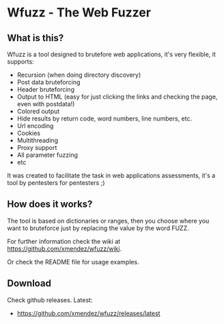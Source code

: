 # Wfuzz - The Web Fuzzer

## What is this?

Wfuzz is a tool designed to brutefore web applications, it's very flexible, it supports:
	
- Recursion (when doing directory discovery)
- Post data bruteforcing
- Header bruteforcing
- Output to HTML (easy for just clicking the links and checking the page, even with postdata!)
- Colored output 
- Hide results by return code, word numbers, line numbers, etc.
- Url encoding
- Cookies
- Multithreading
- Proxy support 
- All parameter fuzzing
- etc

It was created to facilitate the task in web applications assessments, it's a tool by pentesters for pentesters ;)

## How does it works?

The tool is based on dictionaries or ranges, then you choose where you want to bruteforce just by replacing the value by the word FUZZ.

For further information check the wiki at https://github.com/xmendez/wfuzz/wiki.

Or check the README file for usage examples.


## Download 

Check github releases. Latest:

- https://github.com/xmendez/wfuzz/releases/latest
